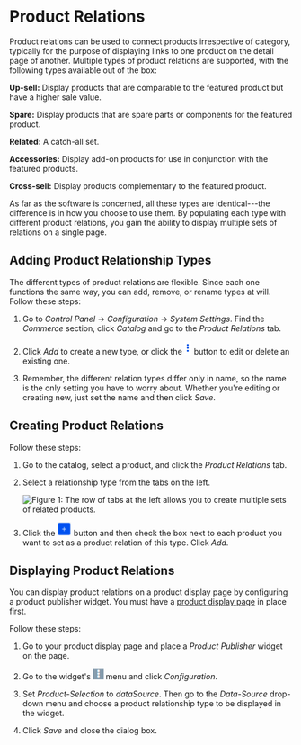 # Product Relations [](id=product-relations)

Product relations can be used to connect products irrespective of category,
typically for the purpose of displaying links to one product on the detail page
of another. Multiple types of product relations are supported, with the
following types available out of the box:

**Up-sell:** Display products that are comparable to the featured product
but have a higher sale value.

**Spare:** Display products that are spare parts or components for the featured
product.

**Related:** A catch-all set.

**Accessories:** Display add-on products for use in conjunction with the featured products.

**Cross-sell:** Display products complementary to the featured product.

As far as the software is concerned, all these types are identical---the
difference is in how you choose to use them. By populating each type with
different product relations, you gain the ability to display multiple sets of
relations on a single page.

## Adding Product Relationship Types [](id=adding-product-relationship-types)

The different types of product relations are flexible. Since each one functions
the same way, you can add, remove, or rename types at will. Follow these steps:

1.  Go to *Control Panel* &rarr; *Configuration* &rarr; *System Settings*. Find
    the *Commerce* section, click *Catalog* and go to the *Product Relations*
    tab.

2.  Click *Add* to create a new type, or click the
    ![Options](../../../images/icon-options.png) button to edit or delete an
    existing one.

3.  Remember, the different relation types differ only in name, so the name is
    the only setting you have to worry about. Whether you're editing or creating
    new, just set the name and then click *Save*.

## Creating Product Relations [](id=creating-product-relations)

Follow these steps:

1.  Go to the catalog, select a product, and click the *Product Relations*
    tab.

2.  Select a relationship type from the tabs on the left.

    ![Figure 1: The row of tabs at the left allows you to create multiple sets
    of related products.](../../../images/product-relations.png)

3.  Click the ![Add](../../../images/icon-add.png) button and then check the
    box next to each product you want to set as a product relation of this type.
    Click *Add*.

## Displaying Product Relations [](id=displaying-product-relations)

You can display product relations on a product display page by configuring
a product publisher widget. You must have a 
[product display page](web/liferay-emporio/documentation/-/knowledge_base/1-0/displaying-product-pages)
in place first.

Follow these steps:

1.  Go to your product display page and place a *Product Publisher* widget on the
    page.

2.  Go to the widget's ![Options](../../../images/icon-app-options.png) menu and
    click *Configuration*.

3.  Set *Product-Selection* to *dataSource*. Then go to the *Data-Source*
    drop-down  menu and choose a product relationship type to be displayed in
    the widget.

4.  Click *Save* and close the dialog box.
